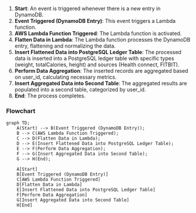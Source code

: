1. **Start**: An event is triggered whenever there is a new entry in DynamoDB.
2. **Event Triggered (DynamoDB Entry)**: This event triggers a Lambda function.
3. **AWS Lambda Function Triggered**: The Lambda function is activated.
4. **Flatten Data in Lambda**: The Lambda function processes the DynamoDB entry, flattening and normalizing the data.
5. **Insert Flattened Data into PostgreSQL Ledger Table**: The processed data is inserted into a PostgreSQL ledger table with specific types (weight, totalCalories, height) and sources (Health connect, FITBIT).
6. **Perform Data Aggregation**: The inserted records are aggregated based on user_id, calculating necessary metrics.
7. **Insert Aggregated Data into Second Table**: The aggregated results are populated into a second table, categorized by user_id.
8. **End**: The process completes.

### Flowchart

```mermaid
graph TD;
    A(Start) --> B(Event Triggered (DynamoDB Entry));
    B --> C(AWS Lambda Function Triggered);
    C --> D(Flatten Data in Lambda);
    D --> E(Insert Flattened Data into PostgreSQL Ledger Table);
    E --> F(Perform Data Aggregation);
    F --> G(Insert Aggregated Data into Second Table);
    G --> H(End);

    A[Start]
    B[Event Triggered (DynamoDB Entry)]
    C[AWS Lambda Function Triggered]
    D[Flatten Data in Lambda]
    E[Insert Flattened Data into PostgreSQL Ledger Table]
    F[Perform Data Aggregation]
    G[Insert Aggregated Data into Second Table]
    H[End]